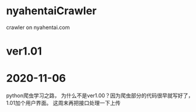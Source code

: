 # nyahentaiCrawler
crawler on nyahentai.com


# ver1.01
# 2020-11-06
python爬虫学习之路，
为什么不是ver1.00？因为爬虫部分的代码很早就写好了，1.01加个用户界面。
这周末再把接口处理一下上传


